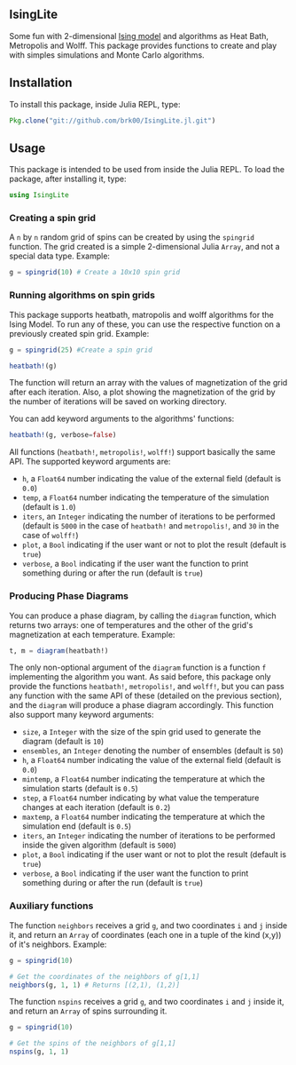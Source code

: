 ## IsingLite

Some fun with 2-dimensional [Ising model](https://en.wikipedia.org/wiki/Ising_model) and algorithms as Heat Bath, Metropolis and Wolff. This package provides functions to create and play with simples simulations and Monte Carlo algorithms.

## Installation

To install this package, inside Julia REPL, type:

```julia
Pkg.clone("git://github.com/brk00/IsingLite.jl.git")
```

## Usage

This package is intended to be used from inside the Julia REPL. To load the package, after installing it, type:

```julia
using IsingLite
```

### Creating a spin grid

A `n` by `n` random grid of spins can be created by using the `spingrid` function. The grid created is a simple 2-dimensional Julia `Array`, and not a special data type. Example:

```julia
g = spingrid(10) # Create a 10x10 spin grid
```

### Running algorithms on spin grids

This package supports heatbath, matropolis and wolff algorithms for the Ising Model. To run any of these, you can use the respective function on a previously created spin grid. Example:

```julia
g = spingrid(25) #Create a spin grid

heatbath!(g)
```

The function will return an array with the values of magnetization of the grid after each iteration. Also, a plot showing the magnetization of the grid by the number of iterations will be saved on working directory.

You can add keyword arguments to the algorithms' functions:

```julia
heatbath!(g, verbose=false)
```

All functions (`heatbath!`, `metropolis!`, `wolff!`) support basically the same API. The supported keyword arguments are:

- `h`, a `Float64` number indicating the value of the external field (default is `0.0`)
- `temp`, a `Float64` number indicating the temperature of the simulation (default is `1.0`) 
- `iters`, an `Integer` indicating the number of iterations to be performed (default is `5000` in the case of `heatbath!` and `metropolis!`, and `30` in the case of `wolff!`)
- `plot`, a `Bool` indicating if the user want or not to plot the result (default is `true`)
- `verbose`, a `Bool` indicating if the user want the function to print something during or after the run (default is `true`)

### Producing Phase Diagrams

You can produce a phase diagram, by calling the `diagram` function, which returns two arrays: one of temperatures and the other of the grid's magnetization at each temperature. Example:

```julia
t, m = diagram(heatbath!)
```

The only non-optional argument of the `diagram` function is a function `f` implementing the algorithm you want. As said before, this package only provide the functions `heatbath!`, `metropolis!`, and `wolff!`, but you can pass any function with the same API of these (detailed on the previous section), and the `diagram` will produce a phase diagram accordingly. This function also support many keyword arguments:

- `size`, a `Integer` with the size of the spin grid used to generate the diagram (default is `10`)
- `ensembles`, an `Integer` denoting the number of ensembles (default is `50`)
- `h`, a `Float64` number indicating the value of the external field (default is `0.0`)
- `mintemp`, a `Float64` number indicating the temperature at which the simulation starts (default is `0.5`)
- `step`, a `Float64` number indicating by what value the temperature changes at each iteration (default is `0.2`)
- `maxtemp`, a `Float64` number indicating the temperature at which the simulation end (default is `0.5`)
- `iters`, an `Integer` indicating the number of iterations to be performed inside the given algorithm (default is `5000`)
- `plot`, a `Bool` indicating if the user want or not to plot the result (default is `true`)
- `verbose`, a `Bool` indicating if the user want the function to print something during or after the run (default is `true`)

### Auxiliary functions

The function `neighbors` receives a grid `g`, and two coordinates `i` and `j` inside it, and return an `Array` of coordinates (each one in a tuple of the kind (x,y)) of it's neighbors. Example:

```julia
g = spingrid(10)

# Get the coordinates of the neighbors of g[1,1]
neighbors(g, 1, 1) # Returns [(2,1), (1,2)]
```

The function `nspins` receives a grid `g`, and two coordinates `i` and `j` inside it, and return an `Array` of spins surrounding it.

```julia
g = spingrid(10)

# Get the spins of the neighbors of g[1,1]
nspins(g, 1, 1)
```